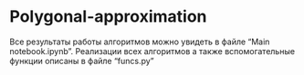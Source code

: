 # Polygonal-approximation
Все результаты работы алгоритмов можно увидеть в файле “Main notebook.ipynb”. Реализации всех алгоритмов а также вспомогательные функции описаны в файле “funcs.py”
